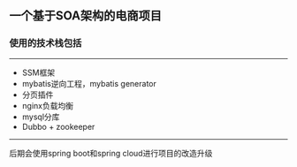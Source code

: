 ## 一个基于SOA架构的电商项目
### 使用的技术栈包括

___

+ SSM框架
+ mybatis逆向工程，mybatis generator
+ 分页插件
+ nginx负载均衡
+ mysql分库
+ Dubbo + zookeeper

___

后期会使用spring boot和spring cloud进行项目的改造升级